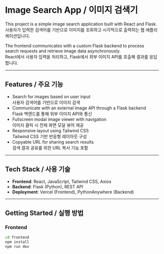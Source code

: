 # Image Search App / 이미지 검색기

This project is a simple image search application built with React and Flask.  
사용자가 입력한 검색어를 기반으로 이미지를 조회하고 시각적으로 출력하는 웹 애플리케이션입니다.

The frontend communicates with a custom Flask backend to process search requests and retrieve image data asynchronously.  
React에서 사용자 입력을 처리하고, Flask에서 외부 이미지 API를 호출해 결과를 응답합니다.

---

## Features / 주요 기능

- Search for images based on user input  
  사용자 검색어를 기반으로 이미지 검색
- Communicate with an external image API through a Flask backend  
  Flask 백엔드를 통해 외부 이미지 API와 통신
- Fullscreen modal image viewer with navigation  
  이미지 클릭 시 전체 화면 모달 뷰어 제공
- Responsive layout using Tailwind CSS  
  Tailwind CSS 기반 반응형 레이아웃 구성
- Copyable URL for sharing search results  
  검색 결과 공유를 위한 URL 복사 기능 포함

---

## Tech Stack / 사용 기술

- **Frontend**: React, JavaScript, Tailwind CSS, Axios  
- **Backend**: Flask (Python), REST API  
- **Deployment**: Vercel (Frontend), PythonAnywhere (Backend)

---


## Getting Started / 실행 방법

### Frontend

```bash
cd frontend
npm install
npm run dev
